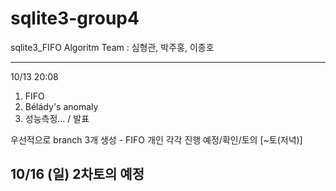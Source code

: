 # sqlite3-group4

sqlite3_FIFO Algoritm
Team : 심형관, 박주홍, 이종호

------------------
 10/13 20:08

 1. FIFO
 2. Bélády's anomaly
 3. 성능측정… / 발표
 
 우선적으로 branch 3개 생성 - FIFO 개인 각각 진행 예정/확인/토의 [~토(저녁)]

10/16 (일) 2차토의 예정
 -----------------
